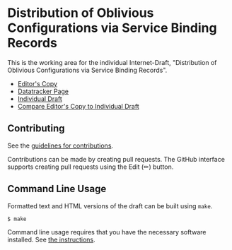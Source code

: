 # Distribution of Oblivious Configurations via Service Binding Records

This is the working area for the individual Internet-Draft, "Distribution of Oblivious Configurations via Service Binding Records".

* [Editor's Copy](https://ietf-wg-ohai.github.io/draft-ohai-svcb-config/#go.draft-ietf-ohai-svcb-config.html)
* [Datatracker Page](https://datatracker.ietf.org/doc/draft-ietf-ohai-svcb-config)
* [Individual Draft](https://datatracker.ietf.org/doc/html/draft-ietf-ohai-svcb-config)
* [Compare Editor's Copy to Individual Draft](https://ietf-wg-ohai.github.io/draft-ohai-svcb-config/#go.draft-ietf-ohai-svcb-config.diff)


## Contributing

See the
[guidelines for contributions](https://github.com/ietf-wg-ohai.github.io/draft-ohai-svcb-config/blob/main/CONTRIBUTING.md).

Contributions can be made by creating pull requests.
The GitHub interface supports creating pull requests using the Edit (✏) button.


## Command Line Usage

Formatted text and HTML versions of the draft can be built using `make`.

```sh
$ make
```

Command line usage requires that you have the necessary software installed.  See
[the instructions](https://github.com/martinthomson/i-d-template/blob/main/doc/SETUP.md).

